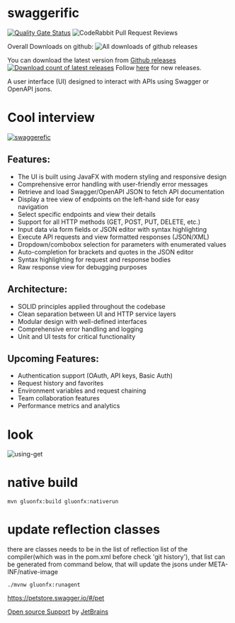 # swaggerific

[![Quality Gate Status](https://sonarcloud.io/api/project_badges/measure?project=ozkanpakdil_swaggerific&metric=alert_status)](https://sonarcloud.io/summary/new_code?id=ozkanpakdil_swaggerific) ![CodeRabbit Pull Request Reviews](https://img.shields.io/coderabbit/prs/github/ozkanpakdil/swaggerific?labelColor=171717&color=FF570A&link=https%3A%2F%2Fcoderabbit.ai&label=CodeRabbit%20Reviews)

Overall Downloads on github: ![All downloads of github releases](https://img.shields.io/github/downloads/ozkanpakdil/swaggerific/total)

You can download the latest version from [Github releases ![Download count of latest releases](https://img.shields.io/github/downloads/ozkanpakdil/swaggerific/latest/total.svg)](https://github.com/ozkanpakdil/swaggerific/releases) Follow [here](https://bsky.app/profile/swaggerific.bsky.social) for new releases.

A user interface (UI) designed to interact with APIs using Swagger or OpenAPI jsons.

# Cool interview  
[![swaggerefic](http://img.youtube.com/vi/3_T0LDZ-Wt4/0.jpg)](http://www.youtube.com/watch?v=3_T0LDZ-Wt4 "How to use swaggerific and interview with ozkan pakdil")

## Features:
- The UI is built using JavaFX with modern styling and responsive design
- Comprehensive error handling with user-friendly error messages
- Retrieve and load Swagger/OpenAPI JSON to fetch API documentation
- Display a tree view of endpoints on the left-hand side for easy navigation
- Select specific endpoints and view their details
- Support for all HTTP methods (GET, POST, PUT, DELETE, etc.)
- Input data via form fields or JSON editor with syntax highlighting
- Execute API requests and view formatted responses (JSON/XML)
- Dropdown/combobox selection for parameters with enumerated values
- Auto-completion for brackets and quotes in the JSON editor
- Syntax highlighting for request and response bodies
- Raw response view for debugging purposes

## Architecture:
- SOLID principles applied throughout the codebase
- Clean separation between UI and HTTP service layers
- Modular design with well-defined interfaces
- Comprehensive error handling and logging
- Unit and UI tests for critical functionality

## Upcoming Features:
- Authentication support (OAuth, API keys, Basic Auth)
- Request history and favorites
- Environment variables and request chaining
- Team collaboration features
- Performance metrics and analytics

# look
![using-get](https://github.com/ozkanpakdil/swaggerific/assets/604405/748eb2a8-3578-45e3-ac95-e8246ef27785)

# native build
```shell
mvn gluonfx:build gluonfx:nativerun
```
# update reflection classes
there are classes needs to be in the list of reflection list of the compiler(which was in the pom.xml before check 'git history'), that list can be generated from command below, that will update the jsons under META-INF/native-image  
```shell
./mvnw gluonfx:runagent
```

https://petstore.swagger.io/#/pet

 [Open source Support](https://jb.gg/OpenSourceSupport) by [JetBrains](https://www.jetbrains.com)
